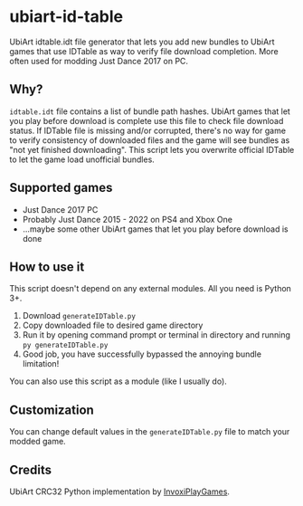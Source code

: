 # ubiart-id-table
UbiArt idtable.idt file generator that lets you add new bundles to UbiArt games that use IDTable as way to verify file download completion. More often used for modding Just Dance 2017 on PC.

## Why?
`idtable.idt` file contains a list of bundle path hashes. UbiArt games that let you play before download is complete use this file to check file download status. If IDTable file is missing and/or corrupted, there's no way for game to verify consistency of downloaded files and the game will see bundles as "not yet finished downloading". This script lets you overwrite official IDTable to let the game load unofficial bundles.

## Supported games
- Just Dance 2017 PC
- Probably Just Dance 2015 - 2022 on PS4 and Xbox One
- ...maybe some other UbiArt games that let you play before download is done

## How to use it
This script doesn't depend on any external modules. All you need is Python 3+.

1. Download `generateIDTable.py`
2. Copy downloaded file to desired game directory
3. Run it by opening command prompt or terminal in directory and running `py generateIDTable.py`
4. Good job, you have successfully bypassed the annoying bundle limitation!

You can also use this script as a module (like I usually do).

## Customization
You can change default values in the `generateIDTable.py` file to match your modded game.

## Credits
UbiArt CRC32 Python implementation by [InvoxiPlayGames](https://gist.github.com/InvoxiPlayGames/4320e6781fa8d17baedd22f6e6ff779c).
